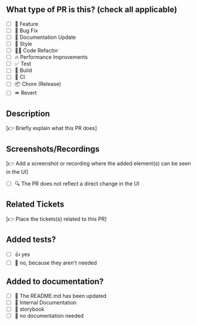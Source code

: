 ## What type of PR is this? (check all applicable)

- [ ] 🍕 Feature
- [ ] 🐛 Bug Fix
- [ ] 📝 Documentation Update
- [ ] 🎨 Style
- [ ] 🧑‍💻 Code Refactor
- [ ] 🔥 Performance Improvements
- [ ] ✅ Test
- [ ] 🤖 Build
- [ ] 🔁 CI
- [ ] 📦 Chore (Release)
- [ ] ⏩ Revert

## Description

[👉 Briefly explain what this PR does]

## Screenshots/Recordings

[👉 Add a screenshot or recording where the added element(s) can be seen in the UI]

- [ ] 🔍 The PR does not reflect a direct change in the UI

## Related Tickets

[👉 Place the tickets(s) related to this PR]

## Added tests?

- [ ] 👍 yes
- [ ] 🙅 no, because they aren't needed

## Added to documentation?

- [ ] 📜 The README.md has been updated
- [ ] 📓 Internal Documentation
- [ ] 📕 storybook
- [ ] 🙅 no documentation needed
